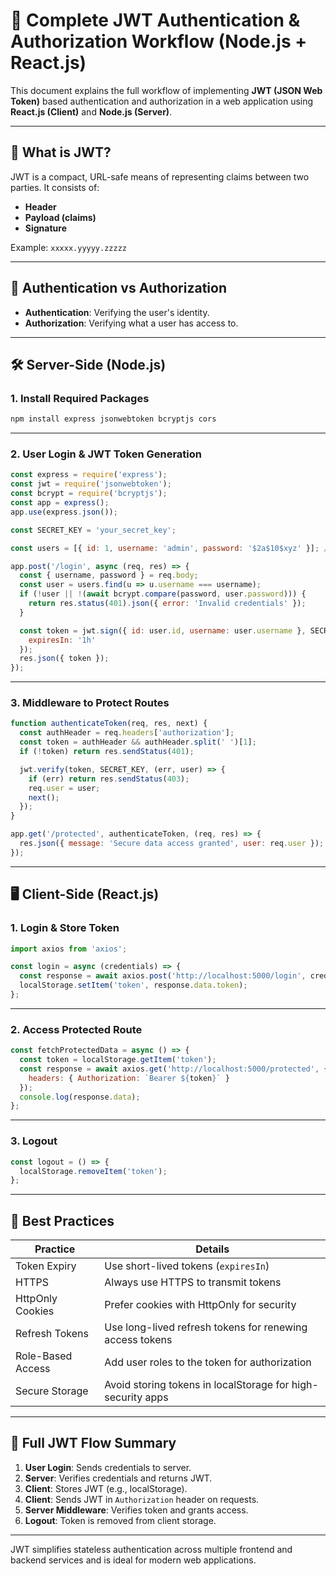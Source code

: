 
# 🔐 Complete JWT Authentication & Authorization Workflow (Node.js + React.js)

This document explains the full workflow of implementing **JWT (JSON Web Token)** based authentication and authorization in a web application using **React.js (Client)** and **Node.js (Server)**.

---

## 📌 What is JWT?

JWT is a compact, URL-safe means of representing claims between two parties. It consists of:
- **Header**
- **Payload (claims)**
- **Signature**

Example: `xxxxx.yyyyy.zzzzz`

---

## 🔁 Authentication vs Authorization

- **Authentication**: Verifying the user's identity.
- **Authorization**: Verifying what a user has access to.

---

## 🛠️ Server-Side (Node.js)

### 1. Install Required Packages

```bash
npm install express jsonwebtoken bcryptjs cors
```

---

### 2. User Login & JWT Token Generation

```js
const express = require('express');
const jwt = require('jsonwebtoken');
const bcrypt = require('bcryptjs');
const app = express();
app.use(express.json());

const SECRET_KEY = 'your_secret_key';

const users = [{ id: 1, username: 'admin', password: '$2a$10$xyz' }]; // bcrypt-hashed password

app.post('/login', async (req, res) => {
  const { username, password } = req.body;
  const user = users.find(u => u.username === username);
  if (!user || !(await bcrypt.compare(password, user.password))) {
    return res.status(401).json({ error: 'Invalid credentials' });
  }

  const token = jwt.sign({ id: user.id, username: user.username }, SECRET_KEY, {
    expiresIn: '1h'
  });
  res.json({ token });
});
```

---

### 3. Middleware to Protect Routes

```js
function authenticateToken(req, res, next) {
  const authHeader = req.headers['authorization'];
  const token = authHeader && authHeader.split(' ')[1];
  if (!token) return res.sendStatus(401);

  jwt.verify(token, SECRET_KEY, (err, user) => {
    if (err) return res.sendStatus(403);
    req.user = user;
    next();
  });
}

app.get('/protected', authenticateToken, (req, res) => {
  res.json({ message: 'Secure data access granted', user: req.user });
});
```

---

## 🖥️ Client-Side (React.js)

### 1. Login & Store Token

```js
import axios from 'axios';

const login = async (credentials) => {
  const response = await axios.post('http://localhost:5000/login', credentials);
  localStorage.setItem('token', response.data.token);
};
```

---

### 2. Access Protected Route

```js
const fetchProtectedData = async () => {
  const token = localStorage.getItem('token');
  const response = await axios.get('http://localhost:5000/protected', {
    headers: { Authorization: `Bearer ${token}` }
  });
  console.log(response.data);
};
```

---

### 3. Logout

```js
const logout = () => {
  localStorage.removeItem('token');
};
```

---

## 🔐 Best Practices

| Practice | Details |
|---------|---------|
| Token Expiry | Use short-lived tokens (`expiresIn`) |
| HTTPS | Always use HTTPS to transmit tokens |
| HttpOnly Cookies | Prefer cookies with HttpOnly for security |
| Refresh Tokens | Use long-lived refresh tokens for renewing access tokens |
| Role-Based Access | Add user roles to the token for authorization |
| Secure Storage | Avoid storing tokens in localStorage for high-security apps |

---

## 🔄 Full JWT Flow Summary

1. **User Login**: Sends credentials to server.
2. **Server**: Verifies credentials and returns JWT.
3. **Client**: Stores JWT (e.g., localStorage).
4. **Client**: Sends JWT in `Authorization` header on requests.
5. **Server Middleware**: Verifies token and grants access.
6. **Logout**: Token is removed from client storage.

---

JWT simplifies stateless authentication across multiple frontend and backend services and is ideal for modern web applications.

